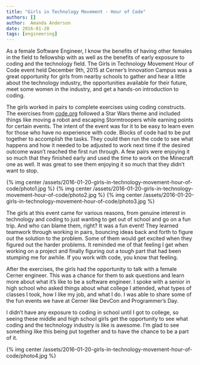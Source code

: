 ```yaml
---
title: "Girls in Technology Movement - Hour of Code"
authors: []
author:  Amanda Anderson
date: 2016-01-20
tags: [engineering]
---
```


As a female Software Engineer, I know the benefits of having other females in the field to fellowship with as well as the benefits of early exposure to coding and the technology field. The Girls in Technology Movement Hour of Code event held December 9th, 2015 at Cerner’s Innovation Campus was a great opportunity for girls from nearby schools to gather and hear a little about the technology industry, the opportunities available for their future, meet some women in the industry, and get a hands-on introduction to coding.

The girls worked in pairs to complete exercises using coding constructs.  The exercises from [code.org](https://code.org/learn) followed a Star Wars theme and included things like moving a robot and escaping Stormtroopers while earning points for certain events. The intent of the event was for it to be easy to learn even for those who have no experience with code. Blocks of code had to be put together to accomplish the tasks. They could then run the code to see what happens and how it needed to be adjusted to work next time if the desired outcome wasn’t reached the first run through. A few pairs were enjoying it so much that they finished early and used the time to work on the Minecraft one as well. It was great to see them enjoying it so much that they didn’t want to stop.

{% img center /assets/2016-01-20-girls-in-technology-movement-hour-of-code/photo1.jpg %}
{% img center /assets/2016-01-20-girls-in-technology-movement-hour-of-code/photo2.jpg %}
{% img center /assets/2016-01-20-girls-in-technology-movement-hour-of-code/photo3.jpg %}

The girls at this event came for various reasons, from genuine interest in technology and coding to just wanting to get out of school and go on a fun trip. And who can blame them, right? It was a fun event! They learned teamwork through working in pairs, bouncing ideas back and forth to figure out the solution to the problem. Some of them would get excited when they figured out the harder problems. It reminded me of that feeling I get when working on a project and finally figuring out a tough part that had been stumping me for awhile. If you work with code, you know that feeling.

After the exercises, the girls had the opportunity to talk with a female Cerner engineer. This was a chance for them to ask questions and learn more about what it’s like to be a software engineer. I spoke with a senior in high school who asked things about what college I attended, what types of classes I took, how I like my job, and what I do. I was able to share some of the fun events we have at Cerner like DevCon and Programmer’s Day.

I didn’t have any exposure to coding in school until I got to college, so seeing these middle and high school girls get the opportunity to see what coding and the technology industry is like is awesome. I’m glad to see something like this being put together and to have the chance to be a part of it.

{% img center /assets/2016-01-20-girls-in-technology-movement-hour-of-code/photo4.jpg %}